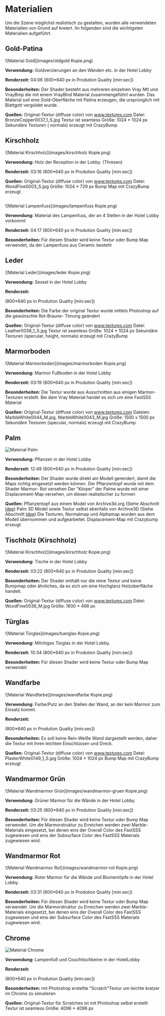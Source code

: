 # Materialien

Um die Szene möglichst realistisch zu gestalten, wurden alle verwendeten Materialien von Grund auf kreiert. Im folgenden sind die wichtigsten Materialien aufgeführt.

## Gold-Patina
![Material Gold](images/oldgold Kopie.png)

**Verwendung:**
Goldverzierungen an den Wänden etc. in der Hotel Lobby

**Renderzeit:**
04:06
(800*640 px in Prodution Quality [min:sec])

**Besonderheiten:**
Der Shader besteht aus mehreren einzelnen Vray Mtl und VrayBmp die mit einem VrayBlnd Material zusammengeführt wurden.
Das Material soll eine Gold-Oberfläche mit Patina erzeugen, die ursprünglich mit Blattgott vergoldet wurde.

**Quellen:**
Original-Textur (diffuse color) von www.textures.com
Datei: BronzeCopper0037_1_S.jpg Textur ist seamless
Größe: 1024 * 1024 px
Sekundäre Texturen ( normals) erzeugt mit CrazyBump

## Kirschholz
![Material Kirschholz](images/kirschholz Kopie.png)

**Verwendung:**
Holz der Reception in der Lobby. (Thresen)

**Renderzeit:**
03:16
(800*640 px in Prodution Quality [min:sec])


**Quellen:**
Original-Textur (diffuse color) von www.textures.com
Datei: WoodFine0003_S.jpg
Größe: 1024 * 729 px
Bump Map mit CrazyBump erzeugt

## 
![Material Lampenfuss](images/lampenfuss Kopie.png)

**Verwendung:**
Material des Lampenfuss, der an 4 Stellen in der Hotel Lobby vorkommt

**Renderzeit:**
04:17
(800*640 px in Prodution Quality [min:sec])

**Besonderheiten:**
Für diesen Shader wird keine Textur oder Bump Map verwendet, da der Lampenfuss aus Ceramic besteht


## Leder
![Material Leder](images/leder Kopie.png)

**Verwendung:**
Sessel in der Hotel Lobby

**Renderzeit:**

(800*640 px in Prodution Quality [min:sec])

**Besonderheiten:**
Die Farbe der original Textur wurde mittels Photoshop auf die gewünschte Rot-Braune- Tönung geändert

**Quellen:**
Original-Textur (diffuse color) von www.textures.com
Datei: Leather0038_1_S.jpg Textur ist seamless
Größe: 1024 * 1024 px
Sekundäre Texturen (specular, height, normals) erzeugt mit CrazyBump

## Marmorboden
![Material Marmorboden](images/marmorboden Kopie.png)

**Verwendung:**
Marmor Fußboden in der Hotel Lobby

**Renderzeit:**
03:19
(800*640 px in Prodution Quality [min:sec])

**Besonderheiten:**
Die Textur wurde aus Ausschnitten aus einigen Marmor-Texturen erstellt.
Bei dem Vray Material handel es sich um eine FastSSS Material

**Quellen:**
Original-Textur (diffuse color) von www.textures.com
Dateien: MarbleWhite0044_M.jpg, MarbleWhite0043_M.jpg
Größe: 1500 x 1500 px
Sekundäre Texturen (specular, normals) erzeugt mit CrazyBump

## Palm
![Material Palm](images/palm.png)

**Verwendung:**
Pflanzen in der Hotel Lobby

**Renderzeit:**
12:49
(800*640 px in Prodution Quality [min:sec])

**Besonderheiten:**
Der Shader wurde direkt am Modell gerendert, damit die Maps richtig eingesetzt werden können.
Der Pflanzentopf wurde mit dem Shader Marmor- Rot versehen
Der "Körper" der Palme wurde mit einer Displacement-Map versehen, um diesen realistischer zu formen

**Quellen:**
Pflanzentopf aus einem Model von Archive3d.org (Siehe Abschnitt [Idee](idee.md))
Palm 3D Model sowie Textur selbst ebenfalls von Archive3D (Siehe Abschnitt [Idee](idee.md))
Die Texturen, Normalmap und Alphamap wurden aus dem Modell übernommen und aufgearbeitet.
Displacement-Map mit Crazybump erzeugt


## Tischholz (Kirschholz)
![Material Kirschholz](images/kirschholz Kopie.png)

**Verwendung:**
Tische in der Hotel Lobby

**Renderzeit:**
03:22
(800*640 px in Prodution Quality [min:sec])

**Besonderheiten:**
Der Shader enthält nur die reine Textur und keine Bumpmap oder ähnliches, da es sich um eine Hochglanz Holzoberfläche handelt.

**Quellen:**
Original-Textur (diffuse color) von www.textures.com
Datei: WoodFine0036_M.jpg
Größe: 1600 * 498 px


## Türglas
![Material Türglas](images/tuerglas Kopie.png)

**Verwendung:**
Milchiges Türglas in der Hotel Lobby.

**Renderzeit:**
10:34
(800*640 px in Prodution Quality [min:sec])

**Besonderheiten:**
Für diesen Shader wird keine Textur oder Bump Map verwendet


## Wandfarbe
![Material Wandfarbe](images/wandfarbe Kopie.png)

**Verwendung:**
Farbe/Putz an den Stellen der Wand, an der kein Marmor zum Einsatz kommt.

**Renderzeit:**

(800*640 px in Prodution Quality [min:sec])

**Besonderheiten:**
Es soll keine Rein-Weiße Wand dargestellt werden, daher die Textur mit ihren leichten Einschlüssen und Dreck.

**Quellen:**
Original-Textur (diffuse color) von www.textures.com
Datei: PlasterWhite0149_1_S.jpg
Größe: 1024 * 1024 px
Bump Map mit CrazyBump erzeugt


## Wandmarmor Grün
![Material Wandmarmor Grün](images/wandmarmor-gruen Kopie.png)

**Verwendung:**
Grüner Marmor für die Wände in der Hotel Lobby.

**Renderzeit:**
03:25
(800*640 px in Prodution Quality [min:sec])

**Besonderheiten:**
Für diesen Shader wird keine Textur oder Bump Map verwendet.
Um die Marmorstruktur zu Erreichen werden zwei Marble-Materials eingesetzt, bei denen eins der Overall Color des FastSSS zugewiesen und eins der Subsurface Color des FastSSS Materials zugewiesen wird.


## Wandmarmor Rot
![Material Wandmarmor Rot](images/wandmarmor-rot Kopie.png)

**Verwendung:**
Roter Marmor für die Wände und Blumentöpfe in der Hotel Lobby.

**Renderzeit:**
03:31
(800*640 px in Prodution Quality [min:sec])

**Besonderheiten:**
Für diesen Shader wird keine Textur oder Bump Map verwendet.
Um die Marmorstruktur zu Erreichen werden zwei Marble-Materials eingesetzt, bei denen eins der Overall Color des FastSSS zugewiesen und eins der Subsurface Color des FastSSS Materials zugewiesen wird.

## Chrome
![Material Chrome](images/chrome.png)

**Verwendung:**
Lampenfuß und Couchtischbeine in der HotelLobby

**Renderzeit:**

(800*640 px in Prodution Quality [min:sec])

**Besonderheiten:**
mit Photoshop erstellte "Scratch"Textur um leichte kratzer im Chrome zu simulieren

**Quellen:**
Original-Textur für Scratches ist mit Photoshop selbst erstellt
Textur ist seamless
Größe: 4096 * 4096 px
